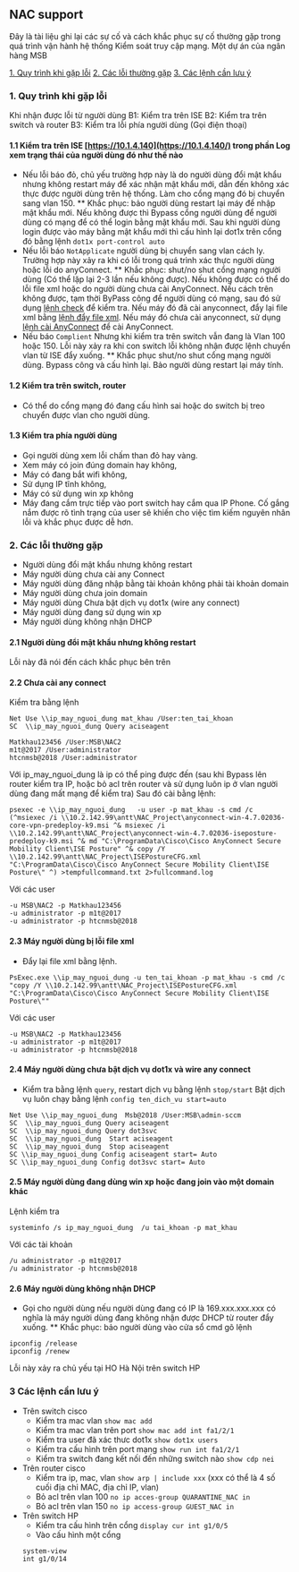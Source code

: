 ## NAC support
Đây là tài liệu ghi lại các sự cố và cách khắc phục sự cố thường gặp trong quá trình vận hành hệ thống Kiểm soát truy cập mạng. Một dự án của ngân hàng MSB

 [1. Quy trình khi gặp lỗi](#Quy_trinh)
 [2. Các lỗi thường gặp](#Loi)
 [3. Các lệnh cần lưu ý](#Lenh)
<a name="Quy_trinh"></a>
### 1. Quy trình khi gặp lỗi
Khi nhận được lỗi từ người dùng
B1: Kiểm tra trên ISE
B2: Kiểm tra trên switch và router
B3: Kiểm tra lỗi phía người dùng (Gọi điện thoại)
#### 1.1 Kiểm tra trên ISE [https://10.1.4.140](https://10.1.4.140/) trong phần Log xem trạng thái của người dùng đó như thế nào
* Nếu lỗi báo đỏ, chủ yếu trường hợp này là do người dùng đổi mật khẩu nhưng không restart máy để xác nhận mật khẩu mới, dẫn đến không xác thực được người dùng trên hệ thống. Làm cho cổng mạng đó bị chuyển sang vlan 150.
** Khắc phục: bảo người dùng restart lại máy để nhập mật khẩu mới. Nếu không được thì Bypass cổng người dùng để người dùng có mạng để có thể login bằng mật khẩu mới. Sau khi người dùng login được vào máy bằng mật khẩu mới thì cấu hình lại dot1x trên cổng đó bằng lệnh `dot1x port-control auto`
* Nếu lỗi báo `NotApplicate` người dùng bị chuyển sang vlan cách ly. Trường hợp này xảy ra khi có lỗi trong quá trình xác thực người dùng hoặc lỗi do anyConnect.
** Khắc phục: shut/no shut cổng mạng người dùng (Có thể lặp lại 2-3 lần nếu không được). Nếu không được có thể do lỗi file xml hoặc do người dùng chưa cài AnyConnect. Nếu cách trên không được, tạm thời ByPass công để người dùng có mạng, sau đó sử dụng [lệnh check](#comman1) để kiểm tra. Nếu máy đó đã cài anyconnect, đẩy lại file xml bằng [lệnh đẩy file xml](#comman2). Nếu máy đó chưa cài anyconnect, sử dụng [lệnh cài AnyConnect](#comman3) để cài AnyConnect.
*	Nếu báo `Complient` Nhưng khi kiểm tra trên switch vẫn đang là Vlan 100 hoặc 150. Lỗi này xảy ra khi con switch lỗi không nhận được lệnh chuyển vlan từ ISE đẩy xuống.
** Khắc phục shut/no shut cổng mạng người dùng. Bypass công và cấu hình lại. Bảo người dùng restart lại máy tính.
#### 1.2 Kiểm tra trên switch, router
* Có thể do cổng mạng đó đang cấu hình sai hoặc do switch bị treo chuyển được vlan cho người dùng.

#### 1.3 Kiểm tra phía người dùng
* Gọi người dùng xem lỗi chấm than đỏ hay vàng. 
* Xem máy có join đúng domain hay không, 
* Máy có đang bắt wifi không, 
* Sử dụng IP tĩnh không, 
* Máy có sử dụng win xp không
* Máy đang cắm trực tiếp vào port switch hay cắm qua IP Phone.
Cố gắng nắm được rõ tình trạng của user sẽ khiến cho việc tìm kiếm nguyên nhân lỗi và khắc phục được dễ hơn.
### 2. Các lỗi thường gặp <a name="Loi"></a>
* Người dùng đổi mật khẩu nhưng không restart
* Máy người dùng chưa cài any Connect
* Máy người dùng đăng nhập bằng tài khoản không phải tài khoản domain
* Máy người dùng chưa join domain
* Máy người dùng Chưa bật dịch vụ dot1x (wire any connect)
* Máy người dùng đang sử dụng win xp
* Máy người dùng không nhận DHCP
#### 2.1 Người dùng đổi mật khẩu nhưng không restart
Lỗi này đã nói đến cách khắc phục bên trên
#### 2.2 Chưa cài any connect
Kiểm tra bằng lệnh <a name="comman1"></a>
```
Net Use \\ip_may_nguoi_dung mat_khau /User:ten_tai_khoan
SC  \\ip_may_nguoi_dung Query aciseagent
```
```
Matkhau123456 /User:MSB\NAC2
m1t@2017 /User:administrator
htcnmsb@2018 /User:administrator
```
Với ip_may_nguoi_dung là ip có thể ping được đến (sau khi Bypass lên router kiểm tra IP, hoặc bỏ acl trên router và sử dụng luôn ip ở vlan người dùng đang mất mạng để kiểm tra)
Sau đó cài bằng lệnh: <a name="comman3"></a>
```
psexec -e \\ip_may_nguoi_dung   -u user -p mat_khau -s cmd /c (^msiexec /i \\10.2.142.99\antt\NAC_Project\anyconnect-win-4.7.02036-core-vpn-predeploy-k9.msi ^& msiexec /i \\10.2.142.99\antt\NAC_Project\anyconnect-win-4.7.02036-iseposture-predeploy-k9.msi ^& md "C:\ProgramData\Cisco\Cisco AnyConnect Secure Mobility Client\ISE Posture" ^& copy /Y \\10.2.142.99\antt\NAC_Project\ISEPostureCFG.xml "C:\ProgramData\Cisco\Cisco AnyConnect Secure Mobility Client\ISE Posture\" ^) >tempfullcommand.txt 2>fullcommand.log
```
Với các user
```
-u MSB\NAC2 -p Matkhau123456
-u administrator -p m1t@2017
-u administrator -p htcnmsb@2018
```
#### 2.3 Máy người dùng bị lỗi file xml
* Đẩy lại file xml bằng lệnh. <a name="comman2"></a>
```
PsExec.exe \\ip_may_nguoi_dung -u ten_tai_khoan -p mat_khau -s cmd /c "copy /Y \\10.2.142.99\antt\NAC_Project\ISEPostureCFG.xml "C:\ProgramData\Cisco\Cisco AnyConnect Secure Mobility Client\ISE Posture\""
```
Với các user
```
-u MSB\NAC2 -p Matkhau123456
-u administrator -p m1t@2017
-u administrator -p htcnmsb@2018
```
#### 2.4 Máy người dùng chưa bật dịch vụ dot1x và wire any connect
* Kiểm tra bằng lệnh `query`, restart dịch vụ bằng lệnh `stop/start` Bật dịch vụ luôn chạy bằng lệnh `config ten_dich_vu start=auto`
```
Net Use \\ip_may_nguoi_dung  Msb@2018 /User:MSB\admin-sccm
SC  \\ip_may_nguoi_dung Query aciseagent
SC  \\ip_may_nguoi_dung Query dot3svc
SC  \\ip_may_nguoi_dung  Start aciseagent
SC  \\ip_may_nguoi_dung  Stop aciseagent
SC \\ip_may_nguoi_dung Config aciseagent start= Auto
SC \\ip_may_nguoi_dung Config dot3svc start= Auto
```
#### 2.5 Máy người dùng đang dùng win xp hoặc đang join vào một domain khác
Lệnh kiểm tra
```
systeminfo /s ip_may_nguoi_dung  /u tai_khoan -p mat_khau
```
Với các tài khoản
```
/u administrator -p m1t@2017
/u administrator -p htcnmsb@2018
```
#### 2.6 Máy người dùng không nhận DHCP
* Gọi cho người dùng nếu người dùng đang có IP là 169.xxx.xxx.xxx có nghĩa là máy người dùng đang không nhận được DHCP từ router đẩy xuống. 
** Khắc phục: bảo người dùng vào cửa sổ cmd gõ lệnh 
```
ipconfig /release
ipconfig /renew
```
Lỗi này xảy ra chủ yếu tại HO Hà Nội trên switch HP

### 3 Các lệnh cần lưu ý <a name="Lenh"></a>
* Trên switch cisco
	* Kiểm tra mac vlan `show mac add`
	* Kiểm tra mac vlan trên port `show mac add int fa1/2/1`
	* Kiểm tra user đã xác thưc dot1x `show dot1x users`
	* Kiểm tra cấu hình trên port mạng `show run int fa1/2/1`
	* Kiểm tra switch đang kết nối đến những switch nào
	`show cdp nei`
* Trên router cisco
	* Kiểm tra ip, mac, vlan `show arp | include xxx` (xxx có thể là 4 số cuối địa chỉ MAC, địa chỉ IP, vlan)
	* Bỏ acl trên vlan 100
	`no ip acces-group QUARANTINE_NAC in`
	* Bỏ acl trên vlan 150
	`no ip access-group GUEST_NAC in`
* Trên switch HP
	* Kiểm tra cấu hình trên cổng
	`display cur int g1/0/5`
	* Vào cấu hình một cổng
	```
	system-view
	int g1/0/14
	```
